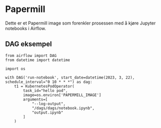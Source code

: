 # Papermill

Dette er et Papermill image som forenkler prosessen med å kjøre Jupyter notebooks i Airflow.

## DAG eksempel

```
from airflow import DAG
from datetime import datetime

import os

with DAG('run-notebook', start_date=datetime(2023, 3, 22), schedule_interval="0 10 * * *") as dag:
    t1 = KubernetesPodOperator(
        task_id="hello pod",
        image=os.environ['PAPERMILL_IMAGE']
        arguments=[
            "--log-output",
            "/dags/dags/notebook.ipynb",
            "output.ipynb"
        ]
    )
```
